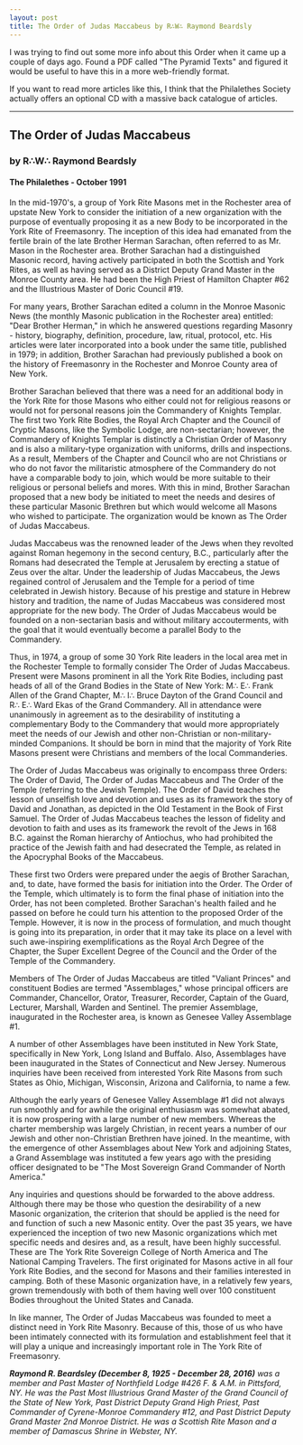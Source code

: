 ```yaml
---
layout: post
title: The Order of Judas Maccabeus by R∴W∴ Raymond Beardsly
---
```

I was trying to find out some more info about this Order when it came up a couple of days ago. Found a PDF called "The Pyramid Texts" and figured it would be useful to have this in a more web-friendly format.

If you want to read more articles like this, I think that the Philalethes Society actually offers an optional CD with a massive back catalogue of articles.

* * *

## The Order of Judas Maccabeus

### by R∴W∴ Raymond Beardsly

#### The Philalethes - October 1991

In the mid-1970's, a group of York Rite Masons met in the Rochester area of upstate New York to consider the initiation of a new organization with the purpose of eventually proposing it as a new Body to be incorporated in the York Rite of Freemasonry. The inception of this idea had emanated from the fertile brain of the late Brother Herman Sarachan, often referred to as Mr. Mason in the Rochester area. Brother Sarachan had a distinguished Masonic record, having actively participated in both the Scottish and York Rites, as well as having served as a District Deputy Grand Master in the Monroe County area. He had been the High Priest of Hamilton Chapter #62 and the Illustrious Master of Doric Council #19.

For many years, Brother Sarachan edited a column in the Monroe Masonic News (the monthly Masonic publication in the Rochester area) entitled: "Dear Brother Herman," in which he answered questions regarding Masonry - history, biography, definition, procedure, law, ritual, protocol, etc. His articles were later incorporated into a book under the same title, published in 1979; in addition, Brother Sarachan had previously published a book on the history of Freemasonry in the Rochester and Monroe County area of New York.

Brother Sarachan believed that there was a need for an additional body in the York Rite for those Masons who either could not for religious reasons or would not for personal reasons join the Commandery of Knights Templar. The first two York Rite Bodies, the Royal Arch Chapter and the Council of Cryptic Masons, like the Symbolic Lodge, are non-sectarian; however, the Commandery of Knights Templar is distinctly a Christian Order of Masonry and is also a military-type organization with uniforms, drills and inspections. As a result, Members of the Chapter and Council who are not Christians or who do not favor the militaristic atmosphere of the Commandery do not have a comparable body to join, which would be more suitable to their religious or personal beliefs and mores. With this in mind, Brother Sarachan proposed that a new body be initiated to meet the needs and desires of these particular Masonic Brethren but which would welcome all Masons who wished to participate. The organization would be known as The Order of Judas Maccabeus.

Judas Maccabeus was the renowned leader of the Jews when they revolted against Roman hegemony in the second century, B.C., particularly after the Romans had desecrated the Temple at Jerusalem by erecting a statue of Zeus over the altar. Under the leadership of Judas Maccabeus, the Jews regained control of Jerusalem and the Temple for a period of time celebrated in Jewish history. Because of his prestige and stature in Hebrew history and tradition, the name of Judas Maccabeus was considered most appropriate for the new body. The Order of Judas Maccabeus would be founded on a non-sectarian basis and without military accouterments, with the goal that it would eventually become a parallel Body to the Commandery.

Thus, in 1974, a group of some 30 York Rite leaders in the local area met in the Rochester Temple to formally consider The Order of Judas Maccabeus. Present were Masons prominent in all the York Rite Bodies, including past heads of all of the Grand Bodies in the State of New York: M∴ E∴ Frank Allen of the Grand Chapter, M∴ I∴ Bruce Dayton of the Grand Council and R∴ E∴ Ward Ekas of the Grand Commandery. All in attendance were unanimously in agreement as to the desirability of instituting a complementary Body to the Commandery that would more appropriately meet the needs of our Jewish and other non-Christian or non-military-minded Companions. It should be born in mind that the majority of York Rite Masons present were Christians and members of the local Commanderies.

The Order of Judas Maccabeus was originally to encompass three Orders: The Order of David, The Order of Judas Maccabeus and The Order of the Temple (referring to the Jewish Temple). The Order of David teaches the lesson of unselfish love and devotion and uses as its framework the story of David and Jonathan, as depicted in the Old Testament in the Book of First Samuel. The Order of Judas Maccabeus teaches the lesson of fidelity and devotion to faith and uses as its framework the revolt of the Jews in 168 B.C. against the Roman hierarchy of Antiochus, who had prohibited the practice of the Jewish faith and had desecrated the Temple, as related in the Apocryphal Books of the Maccabeus.

These first two Orders were prepared under the aegis of Brother Sarachan, and, to date, have formed the basis for initiation into the Order. The Order of the Temple, which ultimately is to form the final phase of initiation into the Order, has not been completed. Brother Sarachan's health failed and he passed on before he could turn his attention to the proposed Order of the Temple. However, it is now in the process of formulation, and much thought is going into its preparation, in order that it may take its place on a level with such awe-inspiring exemplifications as the Royal Arch Degree of the Chapter, the Super Excellent Degree of the Council and the Order of the Temple of the Commandery.

Members of The Order of Judas Maccabeus are titled "Valiant Princes" and constituent Bodies are termed "Assemblages," whose principal officers are Commander, Chancellor, Orator, Treasurer, Recorder, Captain of the Guard, Lecturer, Marshall, Warden and Sentinel. The premier Assemblage, inaugurated in the Rochester area, is known as Genesee Valley Assemblage #1.

A number of other Assemblages have been instituted in New York State, specifically in New York, Long Island and Buffalo. Also, Assemblages have been inaugurated in the States of Connecticut and New Jersey. Numerous inquiries have been received from interested York Rite Masons from such States as Ohio, Michigan, Wisconsin, Arizona and California, to name a few.

Although the early years of Genesee Valley Assemblage #1 did not always run smoothly and for awhile the original enthusiasm was somewhat abated, it is now prospering with a large number of new members. Whereas the charter membership was largely Christian, in recent years a number of our Jewish and other non-Christian Brethren have joined. In the meantime, with the emergence of other Assemblages about New York and adjoining States, a Grand Assemblage was instituted a few years ago with the presiding officer designated to be "The Most Sovereign Grand Commander of North America."

Any inquiries and questions should be forwarded to the above address. Although there may be those who question the desirability of a new Masonic organization, the criterion that should be applied is the need for and function of such a new Masonic entity. Over the past 35 years, we have experienced the inception of two new Masonic organizations which met specific needs and desires and, as a result, have been highly successful. These are The York Rite Sovereign College of North America and The National Camping Travelers. The first originated for Masons active in all four York Rite Bodies, and the second for Masons and their families interested in camping. Both of these Masonic organization have, in a relatively few years, grown tremendously with both of them having well over 100 constituent Bodies throughout the United States and Canada.

In like manner, The Order of Judas Maccabeus was founded to meet a distinct need in York Rite Masonry. Because of this, those of us who have been intimately connected with its formulation and establishment feel that it will play a unique and increasingly important role in The York Rite of Freemasonry.

***Raymond R. Beardsley (December 8, 1925 - December 28, 2016)*** *was a member and Past Master of Northfield Lodge #426 F. & A.M. in Pittsford, NY. He was the Past Most Illustrious Grand Master of the Grand Council of the State of New York, Past District Deputy Grand High Priest, Past Commander of Cyrene-Monroe Commandery #12, and Past District Deputy Grand Master 2nd Monroe District. He was a Scottish Rite Mason and a member of Damascus Shrine in Webster, NY.*
